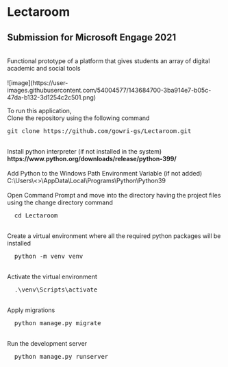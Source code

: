 # Lectaroom

<h2><b>Submission for Microsoft Engage 2021</b></h2><br>
Functional prototype of a platform that gives students an array of digital academic and social tools<br>
<br>
![image](https://user-images.githubusercontent.com/54004577/143684700-3ba914e7-b05c-47da-b132-3d1254c2c501.png)

To run this application,<br>
Clone the repository using the following command<br>
<div class="highlight highlight-source-shell position-relative overflow-auto">
  <pre>
git clone https://github.com/gowri-gs/Lectaroom.git</pre>
</div>
<br>
Install python interpreter (if not installed in the system) <br>
<b>https://www.python.org/downloads/release/python-399/</b><br>
<br>
Add Python to the Windows Path Environment Variable (if not added)<br>
C:\Users\<<System_Name>>\AppData\Local\Programs\Python\Python39
<br>
<br>
Open Command Prompt and move into the directory having the project files using the change directory command
<div class="highlight highlight-source-shell position-relative overflow-auto">
  <pre>
  cd Lectaroom</pre>
</div><br>
Create a virtual environment where all the required python packages will be installed<br>
<div class="highlight highlight-source-shell position-relative overflow-auto">
  <pre>
  python -m venv venv</pre>
</div>
<br>
Activate the virtual environment
<div class="highlight highlight-source-shell position-relative overflow-auto">
  <pre>
  .\venv\Scripts\activate</pre>
</div>
<br>
Apply migrations
<div class="highlight highlight-source-shell position-relative overflow-auto">
  <pre>
  python manage.py migrate</pre>
</div>
<br>
Run the development server
<div class="highlight highlight-source-shell position-relative overflow-auto">
  <pre>
  python manage.py runserver</pre>
</div>
